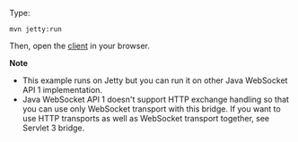 Type:

```
mvn jetty:run
```

Then, open the [client](http://jsbin.com/lelaba/1/watch?js,console) in your browser.

**Note**

* This example runs on Jetty but you can run it on other Java WebSocket API 1 implementation.
* Java WebSocket API 1 doesn't support HTTP exchange handling so that you can use only WebSocket transport with this bridge. If you want to use HTTP transports as well as WebSocket transport together, see Servlet 3 bridge.